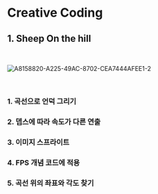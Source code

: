 # Creative Coding
 

## 1. Sheep On the hill
</br>

![A8158820-A225-49AC-8702-CEA7444AFEE1-2](https://user-images.githubusercontent.com/93391058/198867840-1bda8733-1c95-4d3e-a19a-4c38f48a57ae.gif)

</br>

### 1. 곡선으로 언덕 그리기
### 2. 뎁스에 따라 속도가 다른 연출
### 3. 이미지 스프라이트
### 4. FPS 개념 코드에 적용
### 5. 곡선 위의 좌표와 각도 찾기
